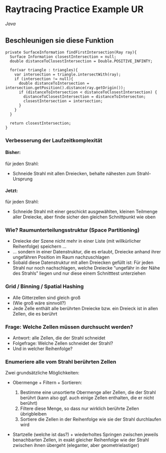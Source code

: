# Raytracing Practice Example UR
###### Java

## Beschleunigen sie diese Funktion

```
private SurfaceInformation findFirstIntersection(Ray ray){
  Surface Information closestIntersection = null;
  double distanceToClosestIntersection = Double.POSITIVE_INFINTY;
  
  for(var triangle : triangles){
    var intersection = triangle.intersectWith(ray);
    if (intersection != null){
      double distanceToIntersection = intersection.getPosition().distance(ray.getOrigin());
      if (distanceToIntersection < distanceToClosestIntersection) {
        distanceToClosestIntersection = distanceToIntersecton;
        closestIntersection = intersection;
      }
    }
  }

  return closestIntersection;
}
```

### Verbesserung der Laufzeitkomplexität

#### Bisher:
für jeden Strahl:
- Schneide Strahl mit allen Dreiecken, behalte nähesten zum Strahl-Ursprung

#### Jetzt:
für jeden Strahl:
- Schneide Strahl mit einer geschickt ausgewählten, kleinen Teilmenge aller Dreiecke, aber finde sicher den gleichen Schnittpunkt wie oben

### Wie? Raumunterteilungsstruktur (Space Partitioning)

- Dreiecke der Szene nicht mehr in einer Liste (mit willkürlicher Reihenfolge) speichern …
- … sondern in einer Datenstruktur, die es erlaubt, Dreiecke anhand ihrer ungefähren Position im Raum nachzuschlagen
- Sobald diese Datenstruktur mit allen Dreiecken gefüllt ist: Für jeden Strahl nur noch nachschlagen, welche Dreiecke “ungefähr in der Nähe des Strahls” liegen und nur diese einem Schnitttest unterziehen



### Grid / Binning / Spatial Hashing

- Alle Gitterzellen sind gleich groß
- (Wie groß wäre sinnvoll?)
- Jede Zelle enthält alle berührten Dreiecke bzw. ein Dreieck ist in allen Zellen, die es berührt

### Frage: Welche Zellen müssen durchsucht werden?

- Antwort: alle Zellen, die der Strahl schneidet
- Folgefrage: Welche Zellen schneidet der Strahl?
- Und in welcher Reihenfolge?

### Enumeriere alle vom Strahl berührten Zellen

Zwei grundsätzliche Möglichkeiten:

- Obermenge + Filtern + Sortieren:
  1. Bestimme eine unsortierte Obermenge aller Zellen, die der Strahl berührt (kann also ggf. auch einige Zellen enthalten, die er nicht berührt)
  2. Filtere diese Menge, so dass nur wirklich berührte Zellen übrigbleiben
  3. Sortiere die Zellen in der Reihenfolge wie sie der Strahl durchlaufen wird

- Startzelle (welche ist das?) + wiederholtes Springen zwischen jeweils benachbarten Zellen, in exakt gleicher Reihenfolge wie der Strahl zwischen ihnen übergeht (eleganter, aber geometrielastiger)

